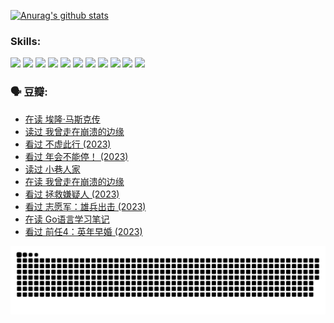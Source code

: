 
[![Anurag's github stats](https://github-readme-stats.vercel.app/api?username=w940853815)](https://github.com/anuraghazra/github-readme-stats)

### Skills:

<code><img height="32" src="https://cdn.jsdelivr.net/npm/simple-icons@v5/icons/python.svg"></code>
<code><img height="32" src="https://cdn.jsdelivr.net/npm/simple-icons@v5/icons/javascript.svg"></code>
<code><img height="32" src="https://cdn.jsdelivr.net/npm/simple-icons@v5/icons/django.svg"></code>
<code><img height="32" src="https://cdn.jsdelivr.net/npm/simple-icons@v5/icons/flask.svg"></code>
<code><img height="32" src="https://cdn.jsdelivr.net/npm/simple-icons@v5/icons/vuetify.svg"></code>
<code><img height="32" src="https://cdn.jsdelivr.net/npm/simple-icons@v5/icons/git.svg"></code>
<code><img height="32" src="https://cdn.jsdelivr.net/npm/simple-icons@v5/icons/docker.svg"></code>
<code><img height="32" src="https://cdn.jsdelivr.net/npm/simple-icons@v5/icons/postgresql.svg"></code>
<code><img height="32" src="https://cdn.jsdelivr.net/npm/simple-icons@v5/icons/elasticsearch.svg"></code>
<code><img height="32" src="https://cdn.jsdelivr.net/npm/simple-icons@v5/icons/macos.svg"></code>
<code><img height="32" src="https://cdn.jsdelivr.net/npm/simple-icons@v5/icons/linux.svg"></code>

### 🗣 豆瓣:

<!-- DOUBAN-ACTIVITIES:START -->
- [在读 埃隆·马斯克传](https://www.douban.com/people/136069238/status/4500417190/?_i=06530976)
- [读过 我曾走在崩溃的边缘](https://www.douban.com/people/136069238/status/4500416754/?_i=06530976)
- [看过 不虚此行‎ (2023)](https://www.douban.com/people/136069238/status/4499973052/?_i=06530976)
- [看过 年会不能停！‎ (2023)](https://www.douban.com/people/136069238/status/4498582002/?_i=06530976)
- [读过 小巷人家](https://www.douban.com/people/136069238/status/4489290935/?_i=06530976)
- [在读 我曾走在崩溃的边缘](https://www.douban.com/people/136069238/status/4489290559/?_i=06530976)
- [看过 拯救嫌疑人‎ (2023)](https://www.douban.com/people/136069238/status/4477421513/?_i=06530976)
- [看过 志愿军：雄兵出击‎ (2023)](https://www.douban.com/people/136069238/status/4465247367/?_i=06530976)
- [在读 Go语言学习笔记](https://www.douban.com/people/136069238/status/4459852901/?_i=06530976)
- [看过 前任4：英年早婚‎ (2023)](https://www.douban.com/people/136069238/status/4458320768/?_i=06530976)
<!-- DOUBAN-ACTIVITIES:END -->


![Snake animation](https://raw.githubusercontent.com/w940853815/w940853815/output/github-contribution-grid-snake.svg)

<!--
**w940853815/w940853815** is a ✨ _special_ ✨ repository because its `README.md` (this file) appears on your GitHub profile.

Here are some ideas to get you started:

- 🔭 I’m currently working on ...
- 🌱 I’m currently learning ...
- 👯 I’m looking to collaborate on ...
- 🤔 I’m looking for help with ...
- 💬 Ask me about ...
- 📫 How to reach me: ...
- 😄 Pronouns: ...
- ⚡ Fun fact: ...
-->
